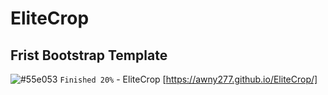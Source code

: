 # EliteCrop

## Frist Bootstrap Template

![#55e053](https://via.placeholder.com/12/55e053/000000?text=+) `Finished 20%` - EliteCrop [https://awny277.github.io/EliteCrop/]
